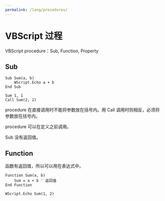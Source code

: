 ```yaml
---
permalink: /lang/procedures/
---
```


# VBScript 过程

VBScript procedure：Sub, Function, Property

## Sub

```vbs
Sub Sum(a, b)
    WScript.Echo a + b
End Sub

Sum 1, 1
Call Sum(2, 2)
```

procedure 在直接调用时不能将参数放在括号内。用 Call 调用时则相反，必须将参数放在括号内。

procedure 可以在定义之前调用。

Sub 没有返回值。

## Function

函数有返回值，所以可以用在表达式中。

```vbs
Function Sum(a, b)
    Sum = a + b ' 返回值
End Function

WScript.Echo Sum(1, 2)
```


